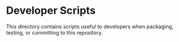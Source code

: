 # Developer Scripts
This directory contains scripts useful to developers when packaging,
testing, or committing to this repository.

